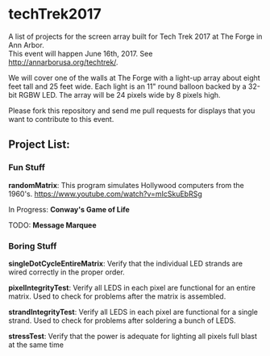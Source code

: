 # techTrek2017

A list of projects for the screen array built for Tech Trek 2017 at The Forge in Ann Arbor.  
This event will happen June 16th, 2017.  See http://annarborusa.org/techtrek/.

We will cover one of the walls at The Forge with a light-up array about eight feet tall and 25 feet wide.
Each light is an 11" round balloon backed by a 32-bit RGBW LED.  The array will be 24 pixels wide by 8 pixels high.

Please fork this repository and send me pull requests for displays that you want to contribute to this event.

## Project List:

### Fun Stuff

**randomMatrix**: This program simulates Hollywood computers from the 1960's.
  https://www.youtube.com/watch?v=mIcSkuEbRSg

In Progress: **Conway's Game of Life**

TODO: **Message Marquee**

### Boring Stuff

**singleDotCycleEntireMatrix**:  Verify that the individual LED strands are wired correctly in the proper order.

**pixelIntegrityTest**: Verify all LEDS in each pixel are functional for an entire matrix.  Used to check for problems 
after the matrix is assembled.

**strandIntegrityTest**: Verify all LEDS in each pixel are functional for a single strand.  Used to check for problems 
after soldering a bunch of LEDS.

**stressTest**: Verify that the power is adequate for lighting all pixels full blast at the same time


